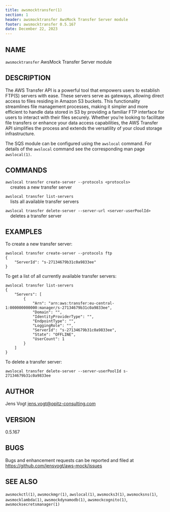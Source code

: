 ```yaml
---
title: awsmocktransfer(1)
section: 1
header: awsmocktransfer AwsMock Transfer Server module
footer: awsmocktransfer 0.5.167
date: December 22, 2023
---
```


## NAME
```awsmocktransfer``` AwsMock Transfer Server module

## DESCRIPTION
The AWS Transfer API is a powerful tool that empowers users to establish FTP(S) servers with ease. These servers serve 
as gateways, allowing direct access to files residing in Amazon S3 buckets. This functionality streamlines file 
management processes, making it simpler and more efficient to handle data stored in S3 by providing a familiar FTP 
interface for users to interact with their files securely. Whether you’re looking to facilitate file transfers or 
enhance your data access capabilities, the AWS Transfer API simplifies the process and extends the versatility of 
your cloud storage infrastructure.

The SQS module can be configured using the ```awslocal``` command. For details of the ```awslocal``` command see the 
corresponding man page ```awslocal(1)```.

## COMMANDS

```awslocal transfer create-server --protocols <protocols>```  
&nbsp;&nbsp;&nbsp;&nbsp;creates a new transfer server

```awslocal transfer list-servers```  
&nbsp;&nbsp;&nbsp;&nbsp;lists all available transfer servers

```awslocal transfer delete-server --server-url <server-userPoolId>```  
&nbsp;&nbsp;&nbsp;&nbsp;deletes a transfer server

## EXAMPLES

To create a new transfer server:
```
awslocal transfer create-server --protocols ftp
{
    "ServerId": "s-27134679b31c0a9833ee"
}
```

To get a list of all currently available transfer servers:
```
awslocal transfer list-servers
{
    "Servers": [
        {
            "Arn": "arn:aws:transfer:eu-central-1:000000000000:manager/s-27134679b31c0a9833ee",
            "Domain": "",
            "IdentityProviderType": "",
            "EndpointType": "",
            "LoggingRole": "",
            "ServerId": "s-27134679b31c0a9833ee",
            "State": "OFFLINE",
            "UserCount": 1
        }
    ]
}

```

To delete a transfer server:
```
awslocal transfer delete-server --server-userPoolId s-27134679b31c0a9833ee
```

## AUTHOR

Jens Vogt <jens.vogt@opitz-consulting.com>

## VERSION
0.5.167

## BUGS

Bugs and enhancement requests can be reported and filed at https://github.com/jensvogt/aws-mock/issues

## SEE ALSO

```awsmockctl(1)```, ```awsmockmgr(1)```, ```awslocal(1)```, ```awsmocks3(1)```, ```awsmocksns(1)```, ```awsmocklambda(1)```,
```awsmockdynamodb(1)```, ```awsmockcognito(1)```, ```awsmocksecretsmanager(1)```